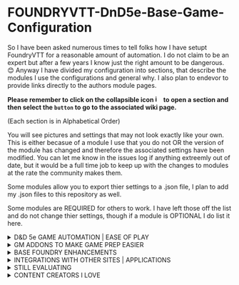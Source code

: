 # FOUNDRYVTT-DnD5e-Base-Game-Configuration

So I have been asked numerous times to tell folks how I have setupt FoundryVTT for a reasonable amount of automation.
I do not claim to be an expert but after a few years I know just the right amount to be dangerous. 😊
Anyway I have divided my configuration into sections, that describe the modules I use the configurations and general why. I also plan to endevor to provide links directly to the authors module pages.

<b>Please remember to click on the collapsible icon <img width="15" alt="image" src="https://user-images.githubusercontent.com/76136571/164912225-f8485d94-56bd-4e1d-baf9-58873cb426a4.png"> to open a section and then select the `button` to go to the associated wiki page.</b> <p>(Each section is in Alphabetical Order)</p>

You will see pictures and settings that may not look exactly like your own. This is either becasue of a module I use that you do not OR the version of the module has changed and therefore the associated settings have been modified. You can let me know in the issues log if anything extreemly out of date, but it would be a full time job to keep up with the changes to modules at the rate the community makes them.

Some modules allow you to export thier settings to a .json file, I plan to add my .json files to this repository as well.

Some modules are REQUIRED for others to work. I have left those off the list and do not change thier settings, though if a module is OPTIONAL I do list it here.

<details>
<summary> D&D 5e GAME AUTOMATION | EASE OF PLAY</summary>
<p>&nbsp;</p>
  
  <a href="https://github.com/jbowensii/FOUNDRYVTT-DnD5e-Base-Game-Configuration/wiki/About-Time">```About Time```</a>
  
  <a href="https://github.com/jbowensii/FOUNDRYVTT-DnD5e-Base-Game-Configuration/wiki/Active-Auras">```Active-Auras```</a>
  
  <a href="https://github.com/jbowensii/FOUNDRYVTT-DnD5e-Base-Game-Configuration/wiki/Active-Token-Effects">```Active Token Effects```</a>
  
  <a href="https://github.com/jbowensii/FOUNDRYVTT-DnD5e-Base-Game-Configuration/wiki/Advanced-Spell-Effects">```Advanced Spell Effects```</a>
  
  <a href="https://github.com/jbowensii/FOUNDRYVTT-DnD5e-Base-Game-Configuration/wiki/Automated-Animations">```Automated Animations```</a>
  
  <a href="https://github.com/jbowensii/FOUNDRYVTT-DnD5e-Base-Game-Configuration/wiki/Automated-Evocations">```Automated Evocations```</a>
  
  <a href="https://github.com/jbowensii/FOUNDRYVTT-DnD5e-Base-Game-Configuration/wiki/DFreds-Convenient-Effects">```DFReds Convenient Effects```</a>
  
  <a href="https://github.com/jbowensii/FOUNDRYVTT-DnD5e-Base-Game-Configuration/wiki/DFreds-Effects-Panel">```DFreds Effects Panel```</a>
  
  <a href="https://github.com/jbowensii/FOUNDRYVTT-DnD5e-Base-Game-Configuration/wiki/Dynamic-Active-Effects-SRD">```Dynamic Active Effects SRD```</a>
  
  <a href="https://github.com/jbowensii/FOUNDRYVTT-DnD5e-Base-Game-Configuration/wiki/Dynamic-Active-Effects">```Dynamic Active Effects```</a>
  
  <a href="https://github.com/jbowensii/FOUNDRYVTT-DnD5e-Base-Game-Configuration/wiki/FXMaster">```FX Master```</a>
  
  <a href="https://github.com/jbowensii/FOUNDRYVTT-DnD5e-Base-Game-Configuration/wiki/Health-Estimate">```Health Estimate```</a>
  
  <a href="https://github.com/jbowensii/FOUNDRYVTT-DnD5e-Base-Game-Configuration/wiki/Illandril's-Inventory-Sorter-(5e)">```Illandril's Inventory Sorter (5e)```</a>
  
  <a href="https://github.com/jbowensii/FOUNDRYVTT-DnD5e-Base-Game-Configuration/wiki/Item-Collection">```Item Collection```</a>
  
  <a href="https://github.com/jbowensii/FOUNDRYVTT-DnD5e-Base-Game-Configuration/wiki/Item-Macro">```Item Macro```</a>
  
  <a href="https://github.com/jbowensii/FOUNDRYVTT-DnD5e-Base-Game-Configuration/wiki/JB2A---Jules&Ben's-Animated-Assets">```JB2A - Patreon Complete Collection```</a>
  
  <a href="https://github.com/jbowensii/FOUNDRYVTT-DnD5e-Base-Game-Configuration/wiki/Let-Me-Roll-That-For-You">```Let Me Roll That For You!```</a>
  
  <a href="https://github.com/jbowensii/FOUNDRYVTT-DnD5e-Base-Game-Configuration/wiki/Link-Item-and-Resource-DnD5e">```Link Item and Resource```</a>
  
  <a href="https://github.com/jbowensii/FOUNDRYVTT-DnD5e-Base-Game-Configuration/wiki/Magic-Items">```Magic Items```</a>
  
  <a href="https://github.com/jbowensii/FOUNDRYVTT-DnD5e-Base-Game-Configuration/wiki/Midi-Quality-of-Life-Improvements">```Midi Quality of Life Improvements```</a>
  
  <a href="https://github.com/jbowensii/FOUNDRYVTT-DnD5e-Base-Game-Configuration/wiki/Midi-SRD">```Midi SRD```</a>
  
  <a href="https://github.com/jbowensii/FOUNDRYVTT-DnD5e-Base-Game-Configuration/wiki/Monk's-Active-Tile-Triggers">```Monk's Active Tile Triggers```</a>
  
  <a href="https://github.com/jbowensii/FOUNDRYVTT-DnD5e-Base-Game-Configuration/wiki/Monk's-Little-Details">```Monk's Little Details```</a>
  
  <a href="https://github.com/jbowensii/FOUNDRYVTT-DnD5e-Base-Game-Configuration/wiki/Simple-Calendar">```Simple Calendar```</a>
  
  <a href="https://github.com/jbowensii/FOUNDRYVTT-DnD5e-Base-Game-Configuration/wiki/Spell-Template-Manager">```Spell Template Manager```</a>
  
  <a href="https://github.com/jbowensii/FOUNDRYVTT-DnD5e-Base-Game-Configuration/wiki/Times-Up">```Times Up```</a>
  
  <a href="https://github.com/jbowensii/FOUNDRYVTT-DnD5e-Base-Game-Configuration/wiki/Token-Magic-FX">```Token Magic FX```</a>
  
<p>&nbsp;</p>  
</details>

<details>
<summary> GM ADDONS TO MAKE GAME PREP EASIER </summary>
<p>&nbsp;</p>
  
  <a href="https://github.com/jbowensii/FOUNDRYVTT-DnD5e-Base-Game-Configuration/wiki/Advanced-Drawing-Tools">```Advanced Drawing Tools```</a>
  
  <a href="https://github.com/jbowensii/FOUNDRYVTT-DnD5e-Base-Game-Configuration/wiki/DF-Architect">```DF Architect```</a>
  
  <a href="https://github.com/jbowensii/FOUNDRYVTT-DnD5e-Base-Game-Configuration/wiki/DF-Scene-Enhancement">```DF Scene Enhancement```</a>
  
  <a href="https://github.com/jbowensii/FOUNDRYVTT-DnD5e-Base-Game-Configuration/wiki/Grid-Scaler">```Grid Scale Menu```</a>
  
  <a href="https://github.com/jbowensii/FOUNDRYVTT-DnD5e-Base-Game-Configuration/wiki/Moulinette-Suite">```Moulinette```</a>
  
<p>&nbsp;</p>  
</details>

<details>
<summary> BASE FOUNDRY ENHANCEMENTS </summary>
<p>&nbsp;</p>
  
  <a href="https://github.com/jbowensii/FOUNDRYVTT-DnD5e-Base-Game-Configuration/wiki/5e-Sheet-Resource-Plus">```5e Sheet Resources Plus```</a>
  
  <a href="https://github.com/jbowensii/FOUNDRYVTT-DnD5e-Base-Game-Configuration/wiki/Better-Target">```Better Target```</a>
  
  <a href="https://github.com/jbowensii/FOUNDRYVTT-DnD5e-Base-Game-Configuration/wiki/Changelogs-&-Conflicts">```Changelogs & Conflicts```</a>
  
  <a href="https://github.com/jbowensii/FOUNDRYVTT-DnD5e-Base-Game-Configuration/wiki/Cleaner-title-bar">```Cleaner Title Bar```</a>
  
  <a href="https://github.com/jbowensii/FOUNDRYVTT-DnD5e-Base-Game-Configuration/wiki/Combat-Focus">```Combat Focus```</a>
  
  <a href="https://github.com/jbowensii/FOUNDRYVTT-DnD5e-Base-Game-Configuration/wiki/Compendium-Folders">```Compendium Folders```</a>
  
  <a href="https://github.com/jbowensii/FOUNDRYVTT-DnD5e-Base-Game-Configuration/wiki/Dice-So-Nice!">```Dice so Nice!```</a>
  
  <a href="https://github.com/jbowensii/FOUNDRYVTT-DnD5e-Base-Game-Configuration/wiki/Dice-Tray">```Dice Tray```</a>
  
  <a href="https://github.com/jbowensii/FOUNDRYVTT-DnD5e-Base-Game-Configuration/wiki/Drag-Ruler">```Drag Ruler```</a>
  
  <a href="https://github.com/jbowensii/FOUNDRYVTT-DnD5e-Base-Game-Configuration/wiki/Dice-So-Nice!">```Entice with Dice so Nice```</a>
  
  <a href="https://github.com/jbowensii/FOUNDRYVTT-DnD5e-Base-Game-Configuration/wiki/Force-Client-Settings">```Force Client Settings```</a>
  
  <a href="https://github.com/jbowensii/FOUNDRYVTT-DnD5e-Base-Game-Configuration/wiki/Forien's-Copy-Environment">```Forien's Copy Environment```</a>
  
  <a href="https://github.com/jbowensii/FOUNDRYVTT-DnD5e-Base-Game-Configuration/wiki/Image-Hover">```Image Hover```</a>
  
  <a href="https://github.com/jbowensii/FOUNDRYVTT-DnD5e-Base-Game-Configuration/wiki/Less-Fog">```Less Fog```</a>
  
  <a href="https://github.com/jbowensii/FOUNDRYVTT-DnD5e-Base-Game-Configuration/wiki/Dice-So-Nice!">```Lordu's Custom Dice for Dice so Nice```</a>
  
  <a href="https://github.com/jbowensii/FOUNDRYVTT-DnD5e-Base-Game-Configuration/wiki/Multilevel-Tokens">```Multilevel Tokens```</a>
  
  <a href="https://github.com/jbowensii/FOUNDRYVTT-DnD5e-Base-Game-Configuration/wiki/Navbar-Tweeks">```Navbar Tweeks```</a>
  
  <a href="https://github.com/jbowensii/FOUNDRYVTT-DnD5e-Base-Game-Configuration/wiki/Dice-So-Nice!">```Nice More Dice```</a>
  
  <a href="https://github.com/jbowensii/FOUNDRYVTT-DnD5e-Base-Game-Configuration/wiki/Parallaxia">```Parallaxia```</a>
  
  <a href="https://github.com/jbowensii/FOUNDRYVTT-DnD5e-Base-Game-Configuration/wiki/Permission-Viewer">```Permission Viewer```</a>
  
  <a href="https://github.com/jbowensii/FOUNDRYVTT-DnD5e-Base-Game-Configuration/wiki/Ping-Logger">```Ping Logger```</a>
  
  <a href="https://github.com/jbowensii/FOUNDRYVTT-DnD5e-Base-Game-Configuration/wiki/Pings">```Pings```</a>
  
  <a href="https://github.com/jbowensii/FOUNDRYVTT-DnD5e-Base-Game-Configuration/wiki/PopOut!">```PopOut!```</a>
  
  <a href="https://github.com/jbowensii/FOUNDRYVTT-DnD5e-Base-Game-Configuration/wiki/Select-tool-everywhere">```Select tool everywhere```</a>
  
  <a href="https://github.com/jbowensii/FOUNDRYVTT-DnD5e-Base-Game-Configuration/wiki/Sequencer">```Sequencer```</a>
  
  <a href="https://github.com/jbowensii/FOUNDRYVTT-DnD5e-Base-Game-Configuration/wiki/Smart-Doors">```Smart Doors```</a>
  
  <a href="https://github.com/jbowensii/FOUNDRYVTT-DnD5e-Base-Game-Configuration/wiki/Tidy5e-Sheet">```Tidy5e Sheet```</a>
  
  <a href="https://github.com/jbowensii/FOUNDRYVTT-DnD5e-Base-Game-Configuration/wiki/Tidy-UI">```Tidy UI```</a>
  
  <a href="https://github.com/jbowensii/FOUNDRYVTT-DnD5e-Base-Game-Configuration/wiki/Token-Action-HUD">```Token Action HUD```</a>
  
  <a href="https://github.com/jbowensii/FOUNDRYVTT-DnD5e-Base-Game-Configuration/wiki/Token-Attacher">```Token Attacher```</a>
  
  <a href="https://github.com/jbowensii/FOUNDRYVTT-DnD5e-Base-Game-Configuration/wiki/Token-Info-Icons">```Token Info Icons```</a>
  
  <a href="https://github.com/jbowensii/FOUNDRYVTT-DnD5e-Base-Game-Configuration/wiki/Token-Variant-Art">```Token Variant Art```</a>
  
<p>&nbsp;</p>  
</details>

<details>
<summary> INTEGRATIONS WITH OTHER SITES | APPLICATIONS </summary>
<p>&nbsp;</p>
  
  <a href="https://github.com/jbowensii/FOUNDRYVTT-DnD5e-Base-Game-Configuration/wiki/D&D-Beyond-Importer">```DnD Beyond Importer```</a>
  
  <a href="https://github.com/jbowensii/FOUNDRYVTT-DnD5e-Base-Game-Configuration/wiki/HTML-To-Scene">```HTML to Scene```</a>
  
  <a href="https://github.com/jbowensii/FOUNDRYVTT-DnD5e-Base-Game-Configuration/wiki/Universal-Battlemap-Importer">```Universal Battlemap Importer```</a> 
<p>&nbsp;</p>  
</details>

<details>
<summary> STILL EVALUATING </summary>
<p>&nbsp;</p>

<a href="https://github.com/jbowensii/FOUNDRYVTT-DnD5e-Base-Game-Configuration/wiki/Unknown--Module">`Better Roofs`</a>

<a href="https://github.com/jbowensii/FOUNDRYVTT-DnD5e-Base-Game-Configuration/wiki/Unknown--Module">`Conditional Visibility`</a>

<a href="https://github.com/jbowensii/FOUNDRYVTT-DnD5e-Base-Game-Configuration/wiki/Unknown--Module">`Show Notes`</a>

<a href="https://github.com/jbowensii/FOUNDRYVTT-DnD5e-Base-Game-Configuration/wiki/Unknown--Module">`Tagger`</a>

<a href="https://github.com/jbowensii/FOUNDRYVTT-DnD5e-Base-Game-Configuration/wiki/Unknown--Module">`Wall Height`</a>

<p>&nbsp;</p>  
</details>

<details>
<summary> CONTENT CREATORS I LOVE </summary>
<p>&nbsp;</p>
  
  <a href="https://www.patreon.com/foundryvtt/posts">```Atropos' Patreon Battlemaps Pack```</a>
  
  <a href="https://www.patreon.com/baileywiki/posts">```Bailywiki (everything)```</a>
  
  <a href="https://www.patreon.com/CyrensMaps">```CyrensMaps of Undermountain```</a>
  
  <a href="https://www.patreon.com/the_griffons_saddlebag/posts">```The Griffon's Saddlebag```</a>
  
  <a href="https://www.patreon.com/themadcartographer/posts">```The Mad Cartographer```</a>
  
<p>&nbsp;</p>  
</details>
